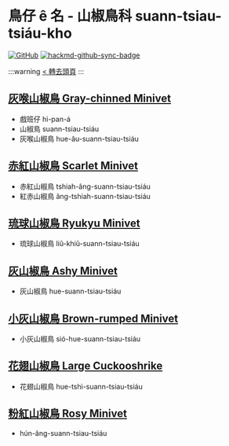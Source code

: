 # 鳥仔 ê 名 - 山椒鳥科 suann-tsiau-tsiáu-kho

[![GitHub](https://img.shields.io/badge/GitHub-black?logo=github)](https://github.com/siansiansu/tsiau-a-e-mia)
[![hackmd-github-sync-badge](https://hackmd.io/uYQ_IM9BTlG6cXFXsJcO3g/badge)](https://hackmd.io/uYQ_IM9BTlG6cXFXsJcO3g)

:::warning
[< 轉去頭頁](https://hackmd.io/@siansiansu/Hy4VzNvha)
:::

## [灰喉山椒鳥 Gray-chinned Minivet](https://ebird.org/species/gycmin1)

- 戲班仔 hì-pan-á
- 山椒鳥 suann-tsiau-tsiáu
- 灰喉山椒鳥 hue-âu-suann-tsiau-tsiáu

## [赤紅山椒鳥 Scarlet Minivet](https://ebird.org/species/scamin1)

- 赤紅山椒鳥 tshiah-âng-suann-tsiau-tsiáu
- 紅赤山椒鳥 âng-tshiah-suann-tsiau-tsiáu

## [琉球山椒鳥 Ryukyu Minivet](https://ebird.org/species/ryumin1)

- 琉球山椒鳥 liû-khiû-suann-tsiau-tsiáu

## [灰山椒鳥 Ashy Minivet](https://ebird.org/species/ashmin1/)

- 灰山椒鳥 hue-suann-tsiau-tsiáu

## [小灰山椒鳥 Brown-rumped Minivet](https://ebird.org/species/brrmin1)

- 小灰山椒鳥 sió-hue-suann-tsiau-tsiáu

## [花翅山椒鳥 Large Cuckooshrike](https://ebird.org/species/larcus1)

- 花翅山椒鳥 hue-tshì-suann-tsiau-tsiáu

## [粉紅山椒鳥 Rosy Minivet](https://ebird.org/species/rosmin1)

- hún-âng-suann-tsiau-tsiáu
